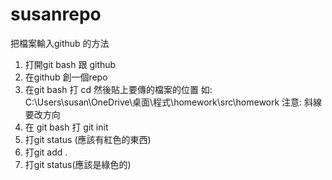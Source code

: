 # susanrepo
把檔案輸入github 的方法
1. 打開git bash 跟 github
2. 在github 創一個repo
3. 在git bash 打 cd 然後貼上要傳的檔案的位置 如: C:\Users\susan\OneDrive\桌面\程式\homework\src\homework 注意: 斜線要改方向
4. 在 git bash 打 git init
5. 打git status (應該有紅色的東西)
6. 打git add .
7. 打git status(應該是綠色的)

